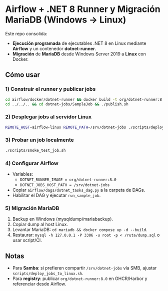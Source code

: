 # Airflow + .NET 8 Runner y Migración MariaDB (Windows → Linux)

Este repo consolida:
- **Ejecución programada** de ejecutables .NET 8 en Linux mediante **Airflow** y un contenedor **dotnet-runner**.
- **Migración** de **MariaDB** desde Windows Server 2019 a **Linux** con Docker.

## Cómo usar

### 1) Construir el runner y publicar jobs
```bash
cd airflow/docker/dotnet-runner && docker build -t org/dotnet-runner:8.0 .
cd ../../.. && cd dotnet-jobs/SampleJob && ./publish.sh
```

### 2) Desplegar jobs al servidor Linux
```bash
REMOTE_HOST=airflow-linux REMOTE_PATH=/srv/dotnet-jobs ./scripts/deploy_jobs_to_linux.sh
```

### 3) Probar un job localmente
```bash
./scripts/smoke_test_job.sh
```

### 4) Configurar Airflow
- Variables:
  - `DOTNET_RUNNER_IMAGE = org/dotnet-runner:8.0`
  - `DOTNET_JOBS_HOST_PATH = /srv/dotnet-jobs`
- Copiar `airflow/dags/dotnet_tasks_dag.py` a la carpeta de DAGs.
- Habilitar el DAG y ejecutar `run_sample_job`.

### 5) Migración MariaDB
1. Backup en Windows (mysqldump/mariabackup).
2. Copiar dump al host Linux.
3. Levantar MariaDB: `cd mariadb && docker compose up -d --build`.
4. Restaurar: `mysql -h 127.0.0.1 -P 3306 -u root -p < /ruta/dump.sql` o usar script/CI.

## Notas
- Para **Samba**: si prefieren compartir `/srv/dotnet-jobs` vía SMB, ajustar `scripts/deploy_jobs_to_linux.sh`.
- Para **registry**: publicar `org/dotnet-runner:8.0` en GHCR/Harbor y referenciar desde Airflow.
